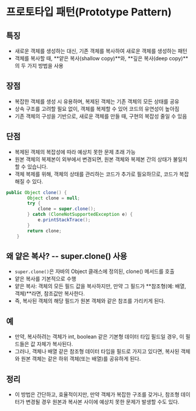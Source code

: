 # 프로토타입 패턴(Prototype Pattern)
## 특징
- 새로운 객체를 생성하는 대신, 기존 객체를 복사하여 새로운 객체를 생성하는 패턴
- 객체를 복사할 때, **얕은 복사(shallow copy)**와, **깊은 복사(deep copy)**의 두 가지 방법을 사용

## 장점
- 복잡한 객체를 생성 시 유용하며, 복제된 객체는 기존 객체의 모든 상태를 공유
- 상속 구조를 고려할 필요 없이, 객체를 복제할 수 있어 코드의 유연성이 높아짐
- 기존 객체의 구성을 기반으로, 새로운 객체를 만들 때, 구현의 복잡성 줄일 수 있음

## 단점
- 복제된 객체의 복잡성에 따라 예상치 못한 문제 초래 가능
- 원본 객체의 복제본이 외부에서 변경되면, 원본 객체와 복제본 간의 상태가 불일치할 수 있습니다.
- 객체 복제를 위해, 객체의 상태를 관리하는 코드가 추가로 필요하므로, 코드가 복잡해질 수 있다.

```java
public Object clone() {
        Object clone = null;
        try {
            clone = super.clone();
        } catch (CloneNotSupportedException e) {
            e.printStackTrace();
        }
        return clone;
    }
```
## 왜 얕은 복사? -- super.clone() 사용
- `super.clone()`은 자바의 Object 클래스에 정의된, clone() 메서드를 호출
- 얕은 복사를 기본적으로 수행
- 얕은 복사: 객체의 모든 필드 값을 복사하지만, 만약 그 필드가 **참조형(예: 배열, 객체)**라면, 참조값만 복사한다.
- 즉, 복사된 객체의 해당 필드가 원본 객체와 같은 참조를 가리키게 된다.

## 예
- 만약, 복사하려는 객체가 int, boolean 같은 기본형 데이터 타입 필드일 경우, 이 필드들은 값 자체가 복사된다.
- 그러나, 객체나 배열 같은 참조형 데이터 타입을 필드로 가지고 있다면, 복사된 객체와 원본 객체는 같은 하위 객체(또는 배열)를 공유하게 된다.

## 정리
- 이 방법은 간단하고, 효율적이지만, 만약 객체가 복잡한 구조를 갖거나, 참조형 데이터가 변경될 경우 원본과 복사본 사이에 예상치 못한 문제가 발생할 수도 있다.

